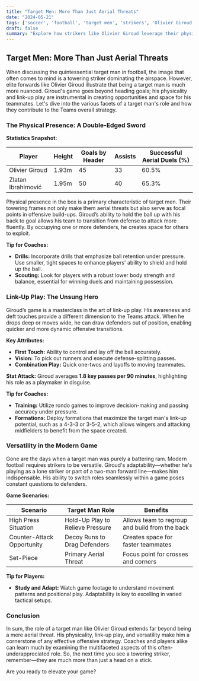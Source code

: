 ```yaml
---
title: "Target Men: More Than Just Aerial Threats"
date: "2024-05-21"
tags: ['soccer', 'football', 'target men', 'strikers', 'Olivier Giroud', 'tactics', 'coaching', 'player analysis', 'link-up play']
draft: false
summary: "Explore how strikers like Olivier Giroud leverage their physicality and link-up play to benefit their teams beyond just aerial prowess."
---
```


## Target Men: More Than Just Aerial Threats

When discussing the quintessential target man in football, the image that often comes to mind is a towering striker dominating the airspace. However, elite forwards like Olivier Giroud illustrate that being a target man is much more nuanced. Giroud's game goes beyond heading goals; his physicality and link-up play are instrumental in creating opportunities and space for his teammates. Let's dive into the various facets of a target man's role and how they contribute to the Teams overall strategy.

### The Physical Presence: A Double-Edged Sword

**Statistics Snapshot:**

| Player         | Height | Goals by Header | Assists | Successful Aerial Duels (%) |
|----------------|--------|-----------------|---------|-----------------------------|
| Olivier Giroud | 1.93m  | 45              | 33      | 60.5%                       |
| Zlatan Ibrahimović | 1.95m  | 50              | 40      | 65.3%                       |

Physical presence in the box is a primary characteristic of target men. Their towering frames not only make them aerial threats but also serve as focal points in offensive build-ups. Giroud’s ability to hold the ball up with his back to goal allows his team to transition from defense to attack more fluently. By occupying one or more defenders, he creates space for others to exploit.

**Tip for Coaches:**
- **Drills:** Incorporate drills that emphasize ball retention under pressure. Use smaller, tight spaces to enhance players' ability to shield and hold up the ball.
- **Scouting:** Look for players with a robust lower body strength and balance, essential for winning duels and maintaining possession.

### Link-Up Play: The Unsung Hero

Giroud’s game is a masterclass in the art of link-up play. His awareness and deft touches provide a different dimension to the Teams attack. When he drops deep or moves wide, he can draw defenders out of position, enabling quicker and more dynamic offensive transitions. 

**Key Attributes:**
- **First Touch:** Ability to control and lay off the ball accurately.
- **Vision:** To pick out runners and execute defense-splitting passes.
- **Combination Play:** Quick one-twos and layoffs to moving teammates.

**Stat Attack:**
Giroud averages **1.8 key passes per 90 minutes**, highlighting his role as a playmaker in disguise.

**Tip for Coaches:**
- **Training:** Utilize rondo games to improve decision-making and passing accuracy under pressure.
- **Formations:** Deploy formations that maximize the target man's link-up potential, such as a 4-3-3 or 3-5-2, which allows wingers and attacking midfielders to benefit from the space created.

### Versatility in the Modern Game

Gone are the days when a target man was purely a battering ram. Modern football requires strikers to be versatile. Giroud's adaptability—whether he's playing as a lone striker or part of a two-man forward line—makes him indispensable. His ability to switch roles seamlessly within a game poses constant questions to defenders.

**Game Scenarios:**

| Scenario                  | Target Man Role                          | Benefits                                      |
|---------------------------|------------------------------------------|-----------------------------------------------|
| High Press Situation      | Hold-Up Play to Relieve Pressure         | Allows team to regroup and build from the back|
| Counter-Attack Opportunity| Decoy Runs to Drag Defenders             | Creates space for faster teammates            |
| Set-Piece                | Primary Aerial Threat                     | Focus point for crosses and corners            |

**Tip for Players:**
- **Study and Adapt:** Watch game footage to understand movement patterns and positional play. Adaptability is key to excelling in varied tactical setups.

### Conclusion

In sum, the role of a target man like Olivier Giroud extends far beyond being a mere aerial threat. His physicality, link-up play, and versatility make him a cornerstone of any effective offensive strategy. Coaches and players alike can learn much by examining the multifaceted aspects of this often-underappreciated role. So, the next time you see a towering striker, remember—they are much more than just a head on a stick.

Are you ready to elevate your game?
```